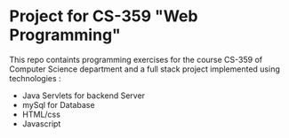 # Project for CS-359 "Web Programming"

This repo containts programming exercises for the course CS-359 of Computer Science department and a full stack project implemented using technologies :

 - Java Servlets for backend Server
 - mySql for Database
 - HTML/css
 - Javascript

